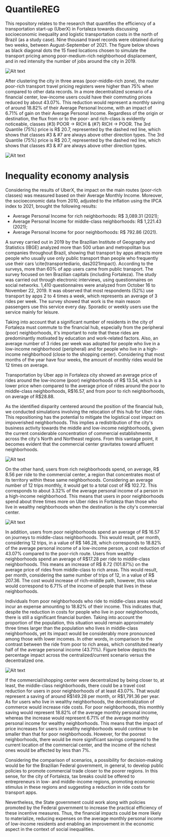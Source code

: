 # QuantileREG

This repository relates to the research that quantifies the efficiency of a transportation start-up (UberX) in Fortaleza towards discussing socioeconomic inequality and logistic transportation costs in the north of Brazil (as a study case). Nine thousand travel records were obtained during two weeks, between August-September of 2021. The figure below shows as black diagonal dots the 15 fixed locations chosen to simulate the transport pricing among poor-medium-rich neighborhood displacement, and in red intensity the number of jobs around the city in 2019.

![Alt text](https://github.com/ProfNascimento/QuantileREG/blob/main/MAP.png "Fortaleza’s geolocation, followed by the number of jobs around the city in 2019 (used as a reference) and its density draw in red intensity.")

After clustering the city in three areas (poor-middle-rich zone), the router poor-rich transport travel pricing registers were higher than 75% when compared to other data records. In a more decentralized scenario of a financial center, low-income users could have their commuting prices reduced by about 43.07%. This reduction would represent a monthly saving of around 18.82% of their Average Personal Income, with an impact of 6.71% of gain on their Average Personal Income. Regardless of the origin or destination, the flux from or to the poor- and rich-class is evidently noticeable, classes (\#3) POOR -> RICH \& (\#7) RICH -> POOR. The 3rd Quantile (75\%) price is R\$ 20.7, represented by the dashed red line, which shows that classes \#3 \& \#7 are always above other direction types. The 3rd Quantile (75%) price is R$ 20.7, represented by the dashed red line, which shows that classes #3 & #7 are always above other direction types.

![Alt text](https://github.com/ProfNascimento/QuantileREG/blob/main/PRICE_DIRECTION2.png "The price distribution per period of the day versus weekday, according to the nine direction types (ORIGIN to DESTINATION).")

# Inequality economy analysis
Considering the results of UberX, the impact on the main routes (poor-rich classes) was measured based on their Average Monthly Income. Moreover, the socioeconomic data from 2010, adjusted to the inflation using the IPCA index to 2021, brought the following results:

- Average Personal Income for rich neighborhoods: R\$ 3,089.31 (2021);
- Average Personal Income for middle-class neighborhoods: R\$ 1,221.43 (2021);
- Average Personal Income for poor neighborhoods: R\$ 792.86 (2021).

A survey carried out in 2019 by the Brazilian Institute of Geography and Statistics (IBGE) analyzed more than 500 urban and metropolitan bus companies throughout Brazil, showing that transport by apps attracts more people who usually use only public transport than people who frequently use their cars \cite{transportediario, das2021impact}. According to the surveys, more than 60\% of app users came from public transport. The survey focused on ten Brazilian capitals (including Fortaleza). The study was carried out through electronic interviews, using questionnaires on social networks. 1,410 questionnaires were analyzed from October 16 to November 22, 2019. It was observed that most respondents (52\%) use transport by apps 2 to 4 times a week, which represents an average of 3 rides per week. The survey showed that work is the main reason passengers use this service every day. Sporadic or weekly users use the service mainly for leisure.

Taking into account that a significant number of residents in the city of Fortaleza must commute to the financial hub, especially from the peripheral (poor) neighborhoods, it's important to note that these rides are predominantly motivated by education and work-related factors. Also, an average number of 3 rides per week was adopted for people who live in a low-income neighborhood (peripheral) and for people who live in a high-income neighborhood (close to the shopping center). Considering that most months of the year have four weeks, the amount of monthly rides would be 12 times on average.

Transportation by Uber app in Fortaleza city showed an average price of rides around the low-income (poor) neighborhoods of R\$ 13.54, which is a lower price when compared to the average price of rides around the poor to middle-class neighborhoods, R\$16.57, and from poor to rich neighborhoods, on average of R\$28.88.

As the identified disparity centered around the position of the financial hub, we conducted simulations involving the relocation of this hub for Uber rides. This repositioning has the potential to mitigate the logistical cost impact on impoverished neighborhoods. This implies a redistribution of the city's business activity towards the middle and low-income neighborhoods, given the current considerable concentration of commercial establishments across the city's North and Northeast regions. From this vantage point, it becomes evident that the commercial center gravitates toward affluent neighborhoods.

![Alt text](https://github.com/ProfNascimento/QuantileREG/blob/main/Income.png)

On the other hand, users from rich neighborhoods spend, on average, R\$ 8.56 per ride to the commercial center, a region that concentrates most of its territory within these same neighborhoods. Considering an average number of 12 trips monthly, it would get to a total cost of R\$ 102.72. This corresponds to about 3.32\% of the average personal income of a person in a high-income neighborhood. This means that users in poor neighborhoods spend about three times more on Uber rides in Fortaleza than those who live in wealthy neighborhoods when the destination is the city's commercial center.

![Alt text](https://github.com/ProfNascimento/QuantileREG/blob/main/cost.png)

In addition, users from poor neighborhoods spend an average of R\$ 16.57 on journeys to middle-class neighborhoods. This would result, per month, considering 12 trips, in a value of R\$ 146.28, which corresponds to 18.82\% of the average personal income of a low-income person, a cost reduction of 43.07\% compared to the poor-rich route. Users from wealthy neighborhoods spend an average of R\$17.28 per ride to middle-class neighborhoods. This means an increase of R\$ 8.72 (101.87\%) on the average price of rides from middle-class to rich areas. This would result, per month, considering the same number of trips of 12, in a value of R\$ 207.36. The cost would increase of rich-middle path, however, this value would correspond to 6.71\% of the income of people that lives in these neighborhoods.

Individuals from poor neighborhoods who ride to middle-class areas would incur an expense amounting to 18.82\% of their income. This indicates that, despite the reduction in costs for people who live in poor neighborhoods, there is still a significant financial burden. Taking into account the proportion of the population, this situation would remain approximately three times larger than the population who lives in middle-class neighborhoods, yet its impact would be considerably more pronounced among those with lower incomes. In other words, in comparison to the contrast between the ride from poor to rich areas, which constituted nearly half of the average personal income (43.71\%). Figure below depicts the percentage impact across the centralized/current scenario versus the decentralized one.

![Alt text](https://github.com/ProfNascimento/QuantileREG/blob/main/impact.png)

If the commercial/shopping center were decentralized by being closer to, at least, the middle-class neighborhoods, there could be a travel cost reduction for users in poor neighborhoods of at least 43.07\%. That would represent a saving of around R\$149.28 per month, or R\$1,791.36 per year. As for users who live in wealthy neighborhoods, the decentralization of commerce would increase ride costs. For poor neighborhoods, this monthly saving would represent 18.82\% of the average monthly personal income, whereas the increase would represent 6.71\% of the average monthly personal income for wealthy neighborhoods. This means that the impact of price increases for users in wealthy neighborhoods would continue to be smaller than that for poor neighborhoods. However, for the poorest neighborhoods, there would be more significant savings compared to the current location of the commercial center, and the income of the richest ones would be affected by less than 7\%.

Considering the comparison of scenarios, a possibility for decision-making would be for the Brazilian Federal government, in general, to develop public policies to promote commercial trade closer to the poorer regions. In this sense, for the city of Fortaleza, tax breaks could be offered to entrepreneurs in low- and middle-income regions, promoting economic stimulus in these regions and suggesting a reduction in ride costs for transport apps.

Nevertheless, the State government could work along with policies promoted by the Federal government to increase the practical efficiency of these incentive measures. Thus, the financial impacts could be more likely to materialize, reducing expenses on the average monthly personal income of low-income residents and enabling an improvement in the economic aspect in the context of social inequalities.
